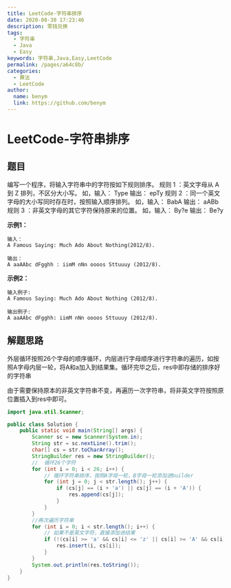 ```yaml
---
title: LeetCode-字符串排序
date: 2020-08-30 17:23:46
description: 零钱兑换
tags: 
  - 字符串
  - Java
  - Easy
keywords: 字符串,Java,Easy,LeetCode
permalink: /pages/a64c8b/
categories: 
  - 算法
  - LeetCode
author: 
  name: benym
  link: https://github.com/benym
---
```


# LeetCode-字符串排序

## 题目

编写一个程序，将输入字符串中的字符按如下规则排序。 
规则 1 ：英文字母从 A 到 Z 排列，不区分大小写。 
如，输入： Type 输出： epTy 
规则 2 ：同一个英文字母的大小写同时存在时，按照输入顺序排列。 
如，输入： BabA 输出： aABb 
规则 3 ：非英文字母的其它字符保持原来的位置。 
如，输入： By?e 输出： Be?y



**示例1：**

```
输入：
A Famous Saying: Much Ado About Nothing(2012/8).

输出：
A aaAAbc dFgghh : iimM nNn oooos Sttuuuy (2012/8).
```

**示例2：**

```
输入例子:
A Famous Saying: Much Ado About Nothing (2012/8).

输出例子:
A aaAAbc dFgghh: iimM nNn oooos Sttuuuy (2012/8).
```

## 解题思路

外层循环按照26个字母的顺序循环，内层进行字母顺序进行字符串的遍历，如按照A字母内层一轮，将A和a加入到结果集。循环完毕之后，res中即存储的排序好的字符串

由于需要保持原本的非英文字符串不变，再遍历一次字符串，将非英文字符按照原位置插入到res中即可。

```java
import java.util.Scanner;

public class Solution {
    public static void main(String[] args) {
        Scanner sc = new Scanner(System.in);
        String str = sc.nextLine().trim();
        char[] cs = str.toCharArray();
        StringBuilder res = new StringBuilder();
        //  循环26个字符
        for (int i = 0; i < 26; i++) {
            // 循环字符串排序，按照A字母一轮，B字母一轮添加进builder
            for (int j = 0; j < str.length(); j++) {
                if (cs[j] == (i + 'a') || cs[j] == (i + 'A')) {
                    res.append(cs[j]);
                }
            }
        }
        //再次遍历字符串
        for (int i = 0; i < str.length(); i++) {
            // 如果不是英文字符，直接添加进结果
            if (!(cs[i] >= 'a' && cs[i] <= 'z' || cs[i] >= 'A' && cs[i] <= 'Z')) {
                res.insert(i, cs[i]);
            }
        }
        System.out.println(res.toString());
    }
}

```
